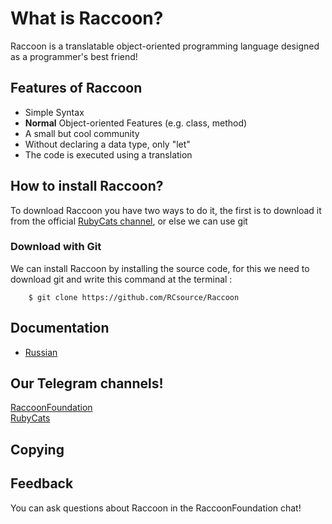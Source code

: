 # What is Raccoon?

Raccoon is a translatable object-oriented programming language designed as a programmer's best friend!
  
 ## Features of Raccoon
  
 * Simple Syntax 
 * **Normal** Object-oriented Features (e.g. class, method)  
 * A small but cool community 
 * Without declaring a data type, only "let"
 * The code is executed using a translation
  
 ## How to install Raccoon?
  
To download Raccoon you have two ways to do it, the first is to download it from the official [RubyCats channel](https://t.me/RubyCoding), or else we can use git
  
 ### Download with Git 
  
 We can install Raccoon by installing the source code, for this we need to download git and write this command at the terminal : 
 ``` 
     $ git clone https://github.com/RCsource/Raccoon
  ```    
 ## Documentation 
  
 - [Russian](http://rubycats.gitbook.io/dock-of-raccoon) 
  
 ## Our Telegram channels!
  
 [RaccoonFoundation](https://t.me/RaccoonFoundation) <br>
[RubyCats](https://t.me/rubycoding)
 ## Copying 
  
 ## Feedback 
  
 You can ask questions about Raccoon in the RaccoonFoundation chat!